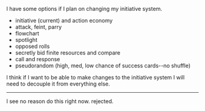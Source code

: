 I have some options if I plan on changing my initiative system.
- initiative (current) and action economy
- attack, feint, parry
- flowchart
- spotlight
- opposed rolls
- secretly bid finite resources and compare
- call and response
- pseudorandom (high, med, low chance of success cards--no shuffle)

l think if I want to be able to make changes to the initiative system I will need to decouple it from everything else.

---

I see no reason do this right now. rejected.